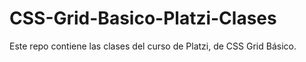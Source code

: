 # CSS-Grid-Basico-Platzi-Clases
Este repo contiene las clases del curso de Platzi, de CSS Grid Básico.
